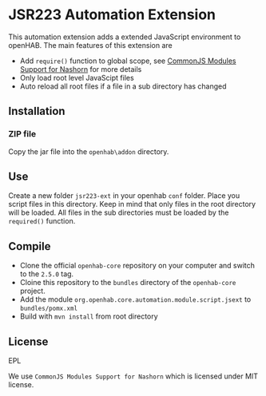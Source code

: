 # JSR223 Automation Extension

This automation extension adds a extended JavaScript environment to openHAB. The main features of this extension are

- Add ``require()`` function to global scope, see [CommonJS Modules Support for Nashorn](https://github.com/coveo/nashorn-commonjs-modules) for more details
- Only load root level JavaScipt files
- Auto reload all root files if a file in a sub directory has changed


## Installation

### ZIP file

Copy the jar file into the `openhab\addon` directory.

## Use

Create a new folder ``jsr223-ext`` in your openhab ``conf`` folder. Place you script files in this directory. Keep in mind that only files in the root directory will be loaded. All files in the sub directories must be loaded by the ``required()`` function.

## Compile

* Clone the official ``openhab-core`` repository on your computer and switch to the ``2.5.0`` tag.
* Cloine this repository to the ``bundles`` directory of the ``openhab-core`` project.
* Add the module ``org.openhab.core.automation.module.script.jsext`` to ``bundles/pomx.xml``
* Build with ``mvn install`` from root directory

## License

EPL

We use ``CommonJS Modules Support for Nashorn`` which is licensed under MIT license.